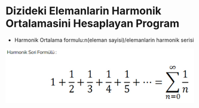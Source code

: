 # Dizideki Elemanlarin Harmonik Ortalamasini Hesaplayan Program
* Harmonik Ortalama formulu:n(eleman sayisi)/elemanlarin harmonik serisi

![img](Harmonik.png)
